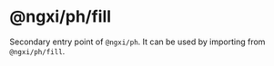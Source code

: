 # @ngxi/ph/fill

Secondary entry point of `@ngxi/ph`. It can be used by importing from `@ngxi/ph/fill`.
